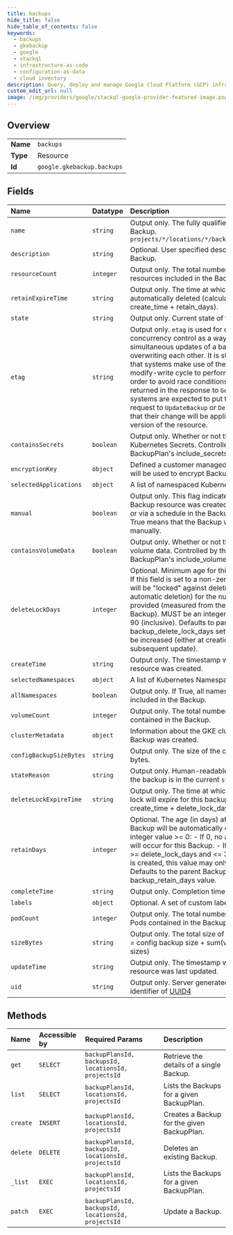 ```yaml
---
title: backups
hide_title: false
hide_table_of_contents: false
keywords:
  - backups
  - gkebackup
  - google    
  - stackql
  - infrastructure-as-code
  - configuration-as-data
  - cloud inventory
description: Query, deploy and manage Google Cloud Platform (GCP) infrastructure and resources using SQL
custom_edit_url: null
image: /img/providers/google/stackql-google-provider-featured-image.png
---
```

  
    

## Overview
<table><tbody>
<tr><td><b>Name</b></td><td><code>backups</code></td></tr>
<tr><td><b>Type</b></td><td>Resource</td></tr>
<tr><td><b>Id</b></td><td><code>google.gkebackup.backups</code></td></tr>
</tbody></table>

## Fields
| Name | Datatype | Description |
|:-----|:---------|:------------|
| `name` | `string` | Output only. The fully qualified name of the Backup. `projects/*/locations/*/backupPlans/*/backups/*` |
| `description` | `string` | Optional. User specified descriptive string for this Backup. |
| `resourceCount` | `integer` | Output only. The total number of Kubernetes resources included in the Backup. |
| `retainExpireTime` | `string` | Output only. The time at which this Backup will be automatically deleted (calculated from create_time + retain_days). |
| `state` | `string` | Output only. Current state of the Backup |
| `etag` | `string` | Output only. `etag` is used for optimistic concurrency control as a way to help prevent simultaneous updates of a backup from overwriting each other. It is strongly suggested that systems make use of the `etag` in the read-modify-write cycle to perform backup updates in order to avoid race conditions: An `etag` is returned in the response to `GetBackup`, and systems are expected to put that etag in the request to `UpdateBackup` or `DeleteBackup` to ensure that their change will be applied to the same version of the resource. |
| `containsSecrets` | `boolean` | Output only. Whether or not the Backup contains Kubernetes Secrets. Controlled by the parent BackupPlan's include_secrets value. |
| `encryptionKey` | `object` | Defined a customer managed encryption key that will be used to encrypt Backup artifacts. |
| `selectedApplications` | `object` | A list of namespaced Kubernetes resources. |
| `manual` | `boolean` | Output only. This flag indicates whether this Backup resource was created manually by a user or via a schedule in the BackupPlan. A value of True means that the Backup was created manually. |
| `containsVolumeData` | `boolean` | Output only. Whether or not the Backup contains volume data. Controlled by the parent BackupPlan's include_volume_data value. |
| `deleteLockDays` | `integer` | Optional. Minimum age for this Backup (in days). If this field is set to a non-zero value, the Backup will be "locked" against deletion (either manual or automatic deletion) for the number of days provided (measured from the creation time of the Backup). MUST be an integer value between 0-90 (inclusive). Defaults to parent BackupPlan's backup_delete_lock_days setting and may only be increased (either at creation time or in a subsequent update). |
| `createTime` | `string` | Output only. The timestamp when this Backup resource was created. |
| `selectedNamespaces` | `object` | A list of Kubernetes Namespaces |
| `allNamespaces` | `boolean` | Output only. If True, all namespaces were included in the Backup. |
| `volumeCount` | `integer` | Output only. The total number of volume backups contained in the Backup. |
| `clusterMetadata` | `object` | Information about the GKE cluster from which this Backup was created. |
| `configBackupSizeBytes` | `string` | Output only. The size of the config backup in bytes. |
| `stateReason` | `string` | Output only. Human-readable description of why the backup is in the current `state`. |
| `deleteLockExpireTime` | `string` | Output only. The time at which an existing delete lock will expire for this backup (calculated from create_time + delete_lock_days). |
| `retainDays` | `integer` | Optional. The age (in days) after which this Backup will be automatically deleted. Must be an integer value &gt;= 0: - If 0, no automatic deletion will occur for this Backup. - If not 0, this must be &gt;= delete_lock_days and &lt;= 365. Once a Backup is created, this value may only be increased. Defaults to the parent BackupPlan's backup_retain_days value. |
| `completeTime` | `string` | Output only. Completion time of the Backup |
| `labels` | `object` | Optional. A set of custom labels supplied by user. |
| `podCount` | `integer` | Output only. The total number of Kubernetes Pods contained in the Backup. |
| `sizeBytes` | `string` | Output only. The total size of the Backup in bytes = config backup size + sum(volume backup sizes) |
| `updateTime` | `string` | Output only. The timestamp when this Backup resource was last updated. |
| `uid` | `string` | Output only. Server generated global unique identifier of [UUID4](https://en.wikipedia.org/wiki/Universally_unique_identifier) |
## Methods
| Name | Accessible by | Required Params | Description |
|:-----|:--------------|:----------------|:------------|
| `get` | `SELECT` | `backupPlansId, backupsId, locationsId, projectsId` | Retrieve the details of a single Backup. |
| `list` | `SELECT` | `backupPlansId, locationsId, projectsId` | Lists the Backups for a given BackupPlan. |
| `create` | `INSERT` | `backupPlansId, locationsId, projectsId` | Creates a Backup for the given BackupPlan. |
| `delete` | `DELETE` | `backupPlansId, backupsId, locationsId, projectsId` | Deletes an existing Backup. |
| `_list` | `EXEC` | `backupPlansId, locationsId, projectsId` | Lists the Backups for a given BackupPlan. |
| `patch` | `EXEC` | `backupPlansId, backupsId, locationsId, projectsId` | Update a Backup. |
